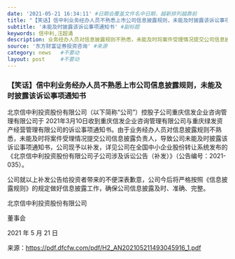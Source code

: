 ```yaml
---
date: '2021-05-21 16:34:11' #日期会覆盖文件名中日期，越新排列越靠前
title: "【笑话】信中利业务经办人员不熟悉上市公司信息披露规则，未能及时披露该诉讼事项通知书" #标题
subtitle: '未能及时披露该诉讼事项通知书' #副标题
keywords: 信中利,汪超涌
description: 业务经办人员对信息披露规则不熟悉，未能及时将案件受理情况提交公司信息披露负责人，导致公司未能及时披露该诉讼事项通知书。
source: '东方财富证券投资咨询' #来源
category: news   #不要动
layout: post     #不要动
---
```


### 【笑话】信中利业务经办人员不熟悉上市公司信息披露规则，未能及时披露该诉讼事项通知书

北京信中利投资股份有限公司（以下简称“公司”）控股子公司重庆信发企业咨询管理有限公司于 2021年3月10日收到重庆信发企业咨询管理有限公司与重庆绿发资产经营管理有限公司的诉讼事项通知书。由于业务经办人员对信息披露规则不熟悉，未能及时将案件受理情况提交公司信息披露负责人，导致公司未能及时披露该诉讼事项通知书，公司现予以补发，详见公司在全国中小企业股份转让系统发布的《北京信中利投资股份有限公司子公司涉及诉讼公告（补发）》（公告编号：2021-035）。

公司就以上补发公告给投资者带来的不便深表歉意，公司今后将严格按照《信息披露规则》的规定做好信息披露工作，确保公司信息披露及时、准确、完整。

北京信中利投资股份有限公司

董事会

2021 年 5 月 21 日

来源：https://pdf.dfcfw.com/pdf/H2_AN202105211493045916_1.pdf
